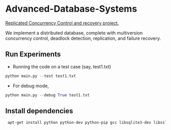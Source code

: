 # Advanced-Database-Systems

<ins>Replicated Concurrency Control and recovery project.</ins>

We implement a distributed database, complete with multiversion concurrency control, deadlock detection, replication, and failure recovery.


## Run Experiments
 - Running the code on a test case (say, test1.txt)
```python
python main.py --test test1.txt
```
- For debug mode,
```python
python main.py --debug True test1.txt
```
## Install dependencies
```bash
 apt-get install python python-dev python-pip gcc libsqlite3-dev libssl-dev libffi-dev
```
